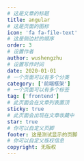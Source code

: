 ```yaml
---
# 这是文章的标题
title: angular
# 这是页面的图标
icon: 'fa fa-file-text'
# 这是侧边栏的顺序
order: 3
# 设置作者
author: wushengzhu
# 设置写作时间
date: 2020-01-01
# 一个页面可以有多个分类
category: ['前端框架']
# 一个页面可以有多个标签
tag: ['frontend']
# 此页面会在文章列表置顶
sticky: true
# 此页面会出现在文章收藏中
star: true
# 你可以自定义页脚
footer: 这是测试显示的页脚
# 你可以自定义版权信息
copyright: 无版权
---
```

